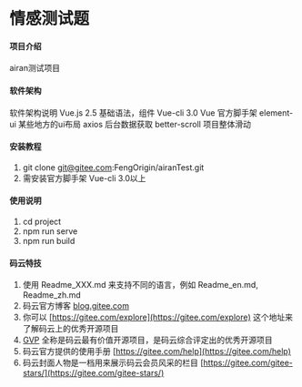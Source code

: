 # 情感测试题

#### 项目介绍
airan测试项目

#### 软件架构
软件架构说明
Vue.js 2.5 	基础语法，组件
Vue-cli 3.0 Vue 官方脚手架
element-ui	某些地方的ui布局
axios 		后台数据获取
better-scroll 项目整体滑动

#### 安装教程

1. git clone git@gitee.com:FengOrigin/airanTest.git
2. 需安装官方脚手架 Vue-cli 3.0以上

#### 使用说明

1. cd project 
2. npm run serve
3. npm run build

#### 码云特技

1. 使用 Readme\_XXX.md 来支持不同的语言，例如 Readme\_en.md, Readme\_zh.md
2. 码云官方博客 [blog.gitee.com](https://blog.gitee.com)
3. 你可以 [https://gitee.com/explore](https://gitee.com/explore) 这个地址来了解码云上的优秀开源项目
4. [GVP](https://gitee.com/gvp) 全称是码云最有价值开源项目，是码云综合评定出的优秀开源项目
5. 码云官方提供的使用手册 [https://gitee.com/help](https://gitee.com/help)
6. 码云封面人物是一档用来展示码云会员风采的栏目 [https://gitee.com/gitee-stars/](https://gitee.com/gitee-stars/)